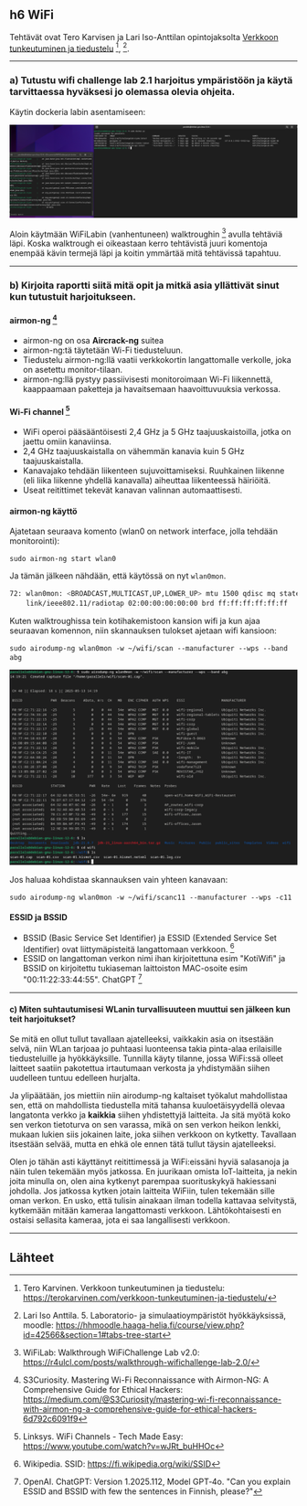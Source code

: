 ## h6 WiFi

Tehtävät ovat Tero Karvisen ja Lari Iso-Anttilan opintojaksolta [Verkkoon tunkeutuminen ja tiedustelu](https://terokarvinen.com/verkkoon-tunkeutuminen-ja-tiedustelu/) [^1], [^2].

---

### a) Tutustu wifi challenge lab 2.1 harjoitus ympäristöön ja käytä tarvittaessa hyväksesi jo olemassa olevia ohjeita.

Käytin dockeria labin asentamiseen:

![img.png](img/h6-wifi/img.png)

Aloin käytmään WiFiLabin (vanhentuneen) walktroughin [^3] avulla tehtäviä läpi. Koska walktrough ei oikeastaan kerro tehtävistä juuri komentoja enempää kävin termejä läpi ja koitin ymmärtää mitä tehtävissä tapahtuu.

---

### b) Kirjoita raportti siitä mitä opit ja mitkä asia yllättivät sinut kun tutustuit harjoitukseen.


#### airmon-ng [^4]

- airmon-ng on osa **Aircrack-ng** suitea
- airmon-ng:tä täytetään Wi-Fi tiedusteluun.
- Tiedustelu airmon-ng:llä vaatii verkkokortin langattomalle verkolle, joka on asetettu monitor-tilaan.
- airmon-ng:llä pystyy passiivisesti monitoroimaan Wi-Fi liikennettä, kaappaamaan paketteja ja havaitsemaan haavoittuvuuksia verkossa.

#### Wi-Fi channel [^5]

- WiFi operoi pääsääntöisesti 2,4 GHz ja 5 GHz taajuuskaistoilla, jotka on jaettu omiin kanaviinsa.
- 2,4 GHz taajuuskaistalla on vähemmän kanavia kuin 5 GHz taajuuskaistalla.
- Kanavajako tehdään liikenteen sujuvoittamiseksi. Ruuhkainen liikenne (eli liika liikenne yhdellä kanavalla) aiheuttaa liikenteessä häiriöitä.
- Useat reitittimet tekevät kanavan valinnan automaattisesti.

#### airmon-ng käyttö

Ajatetaan seuraava komento (wlan0 on network interface, jolla tehdään monitorointi): 

```
sudo airmon-ng start wlan0
```

Ja tämän jälkeen nähdään, että käytössä on nyt `wlan0mon`.

```bash
72: wlan0mon: <BROADCAST,MULTICAST,UP,LOWER_UP> mtu 1500 qdisc mq state UNKNOWN group default qlen 1000
    link/ieee802.11/radiotap 02:00:00:00:00:00 brd ff:ff:ff:ff:ff:ff
```

Kuten walktroughissa tein kotihakemistoon kansion wifi ja kun ajaa seuraavan komennon, niin skannauksen tulokset ajetaan wifi kansioon:

```
sudo airodump-ng wlan0mon -w ~/wifi/scan --manufacturer --wps --band abg
```

![img_1.png](img/h6-wifi/img_1.png)


Jos haluaa kohdistaa skannauksen vain yhteen kanavaan:

```
sudo airodump-ng wlan0mon -w ~/wifi/scanc11 --manufacturer --wps -c11
```

#### ESSID ja BSSID

- BSSID (Basic Service Set Identifier) ja ESSID (Extended Service Set Identifier) ovat liittymäpisteitä langattomaan verkkoon. [^6]
- ESSID on langattoman verkon nimi ihan kirjoitettuna esim "KotiWifi" ja BSSID on kirjoitettu tukiaseman laittoiston MAC-osoite esim "00:11:22:33:44:55". ChatGPT [^7]

---

#### c) Miten suhtautumisesi WLanin turvallisuuteen muuttui sen jälkeen kun teit harjoitukset?

Se mitä en ollut tullut tavallaan ajatelleeksi, vaikkakin asia on itsestään selvä, niin WLan tarjoaa jo puhtaasi luonteensa takia pinta-alaa erilaisille tiedusteluille ja hyökkäyksille. Tunnilla käyty tilanne, jossa WiFi:ssä olleet laitteet saatiin pakotettua irtautumaan verkosta ja yhdistymään siihen uudelleen tuntuu edelleen hurjalta. 

Ja ylipäätään, jos miettiin niin airodump-ng kaltaiset työkalut mahdollistaa sen, että on mahdollista tiedustella mitä tahansa kuuloetäisyydellä olevaa langatonta verkko ja **kaikkia** siihen yhdistettyjä laitteita. Ja sitä myötä koko sen verkon tietoturva on sen varassa, mikä on sen verkon heikon lenkki, mukaan lukien siis jokainen laite, joka siihen verkkoon on kytketty. Tavallaan itsestään selvää, mutta en ehkä ole ennen tätä tullut täysin ajatelleeksi. 

Olen jo tähän asti käyttänyt reitittimessä ja WiFi:eissäni hyviä salasanoja ja näin tulen tekemään myös jatkossa. En juurikaan omista IoT-laitteita, ja nekin joita minulla on, olen aina kytkenyt parempaa suorituskykyä hakiessani johdolla. Jos jatkossa kytken jotain laitteita WiFiin, tulen tekemään sille oman verkon. En usko, että tulisin ainakaan ilman todella kattavaa selvitystä, kytkemään mitään kameraa langattomasti verkkoon. Lähtökohtaisesti en ostaisi sellasita kameraa, jota ei saa langallisesti verkkoon. 




---

## Lähteet

[^1]: Tero Karvinen. Verkkoon tunkeutuminen ja tiedustelu: https://terokarvinen.com/verkkoon-tunkeutuminen-ja-tiedustelu/

[^2]: Lari Iso Anttila. 5. Laboratorio- ja simulaatioympäristöt hyökkäyksissä, moodle: https://hhmoodle.haaga-helia.fi/course/view.php?id=42566&section=1#tabs-tree-start

[^3]: WiFiLab: Walkthrough WiFiChallenge Lab v2.0: https://r4ulcl.com/posts/walkthrough-wifichallenge-lab-2.0/

[^4]: S3Curiosity. Mastering Wi-Fi Reconnaissance with Airmon-NG: A Comprehensive Guide for Ethical Hackers: https://medium.com/@S3Curiosity/mastering-wi-fi-reconnaissance-with-airmon-ng-a-comprehensive-guide-for-ethical-hackers-6d792c6091f9

[^5]: Linksys. WiFi Channels - Tech Made Easy: https://www.youtube.com/watch?v=wJRt_buHHOc

[^6]: Wikipedia. SSID: https://fi.wikipedia.org/wiki/SSID 

[^7]: OpenAI. ChatGPT: Version 1.2025.112, Model GPT‑4o. "Can you explain ESSID and BSSID with few the sentences in Finnish, please?"